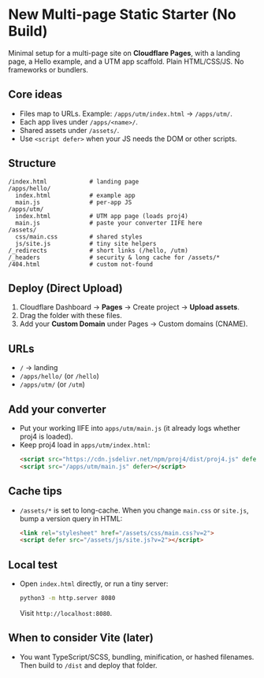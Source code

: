 # New Multi-page Static Starter (No Build)

Minimal setup for a multi-page site on **Cloudflare Pages**, with a landing page, a Hello example, and a UTM app scaffold. Plain HTML/CSS/JS. No frameworks or bundlers.

## Core ideas
- Files map to URLs. Example: `/apps/utm/index.html` → `/apps/utm/`.
- Each app lives under `/apps/<name>/`.
- Shared assets under `/assets/`.
- Use `<script defer>` when your JS needs the DOM or other scripts.

## Structure
```
/index.html            # landing page
/apps/hello/
  index.html           # example app
  main.js              # per-app JS
/apps/utm/
  index.html           # UTM app page (loads proj4)
  main.js              # paste your converter IIFE here
/assets/
  css/main.css         # shared styles
  js/site.js           # tiny site helpers
/_redirects            # short links (/hello, /utm)
/_headers              # security & long cache for /assets/*
/404.html              # custom not-found
```

## Deploy (Direct Upload)
1. Cloudflare Dashboard → **Pages** → Create project → **Upload assets**.
2. Drag the folder with these files.
3. Add your **Custom Domain** under Pages → Custom domains (CNAME).

## URLs
- `/` → landing
- `/apps/hello/` (or `/hello`)
- `/apps/utm/` (or `/utm`)

## Add your converter
- Put your working IIFE into `apps/utm/main.js` (it already logs whether proj4 is loaded).
- Keep proj4 load in `apps/utm/index.html`:
  ```html
  <script src="https://cdn.jsdelivr.net/npm/proj4/dist/proj4.js" defer></script>
  <script src="/apps/utm/main.js" defer></script>
  ```

## Cache tips
- `/assets/*` is set to long-cache. When you change `main.css` or `site.js`, bump a version query in HTML:
  ```html
  <link rel="stylesheet" href="/assets/css/main.css?v=2">
  <script defer src="/assets/js/site.js?v=2"></script>
  ```

## Local test
- Open `index.html` directly, or run a tiny server:
  ```bash
  python3 -m http.server 8080
  ```
  Visit `http://localhost:8080`.

## When to consider Vite (later)
- You want TypeScript/SCSS, bundling, minification, or hashed filenames. Then build to `/dist` and deploy that folder.
